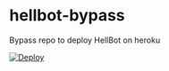 # hellbot-bypass
Bypass repo to deploy HellBot on heroku


[![Deploy](https://www.herokucdn.com/deploy/button.svg)](https://heroku.com/deploy?template=https://github.com/HellBoy-OP/hellbot-bypass)
